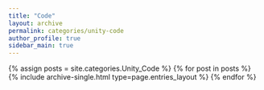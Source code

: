 ```yaml
---
title: "Code"
layout: archive
permalink: categories/unity-code
author_profile: true
sidebar_main: true
---
```


{% assign posts = site.categories.Unity_Code %}
{% for post in posts %} {% include archive-single.html type=page.entries_layout %} {% endfor %}